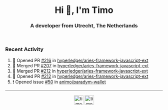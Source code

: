 <h1 align="center">Hi 👋, I'm Timo</h1>
<h3 align="center">A developer from Utrecht, The Netherlands</h3>
<br/>
<!-- https://github.com/rahuldkjain/github-profile-readme-generator --!>

<!--  <p align="left"><img src="https://github-readme-stats.vercel.app/api?username=timoglastra&show_icons=true&count_private=true&" alt="timoglastra" /></p> --!>

<!--
Github language stats
<p align="left"><img src="https://github-readme-stats.vercel.app/api/top-langs/?username=timoglastra&layout=compact" alt="timoglastra" /><p>
-->

<!-- Codestats language stats -->
<!-- <p align="left"><img src="https://codestats-readme.vercel.app/api/top-langs/?username=timoglastra&layout=compact&language_count=12" alt="timoglastra" /><p>    --!>
  
<h3>Recent Activity</h3>

<!--START_SECTION:activity-->
1. 💪 Opened PR [#216](https://github.com/hyperledger/aries-framework-javascript-ext/pull/216) in [hyperledger/aries-framework-javascript-ext](https://github.com/hyperledger/aries-framework-javascript-ext)
2. 🎉 Merged PR [#207](https://github.com/hyperledger/aries-framework-javascript-ext/pull/207) in [hyperledger/aries-framework-javascript-ext](https://github.com/hyperledger/aries-framework-javascript-ext)
3. 🎉 Merged PR [#212](https://github.com/hyperledger/aries-framework-javascript-ext/pull/212) in [hyperledger/aries-framework-javascript-ext](https://github.com/hyperledger/aries-framework-javascript-ext)
4. 💪 Opened PR [#212](https://github.com/hyperledger/aries-framework-javascript-ext/pull/212) in [hyperledger/aries-framework-javascript-ext](https://github.com/hyperledger/aries-framework-javascript-ext)
5. ❗ Opened issue [#50](https://github.com/animo/paradym-wallet/issues/50) in [animo/paradym-wallet](https://github.com/animo/paradym-wallet)
<!--END_SECTION:activity-->

---

<p align="center">
<a href="https://twitter.com/timoglastra" target="blank"><img align="center" src="https://cdn.jsdelivr.net/npm/simple-icons@3.0.1/icons/twitter.svg" alt="timoglastra" height="30" width="30" /></a>
<a href="https://linkedin.com/in/timoglastra" target="blank"><img align="center" src="https://cdn.jsdelivr.net/npm/simple-icons@3.0.1/icons/linkedin.svg" alt="timoglastra" height="30" width="30" /></a>
</p>



